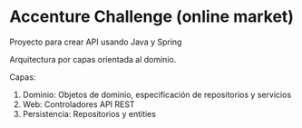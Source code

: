 # Accenture Challenge (online market)
 Proyecto para crear API usando Java y Spring

Arquitectura por capas orientada al dominio.

Capas:
1. Dominio: Objetos de dominio, especificación de repositorios y servicios
2. Web: Controladores API REST
3. Persistencia: Repositorios y entities